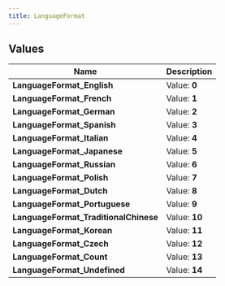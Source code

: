 ```yaml
---
title: LanguageFormat
---
```


## Values
| Name | Description |
| ---- | ----------- |
| **LanguageFormat_English** | Value: **0** |
| **LanguageFormat_French** | Value: **1** |
| **LanguageFormat_German** | Value: **2** |
| **LanguageFormat_Spanish** | Value: **3** |
| **LanguageFormat_Italian** | Value: **4** |
| **LanguageFormat_Japanese** | Value: **5** |
| **LanguageFormat_Russian** | Value: **6** |
| **LanguageFormat_Polish** | Value: **7** |
| **LanguageFormat_Dutch** | Value: **8** |
| **LanguageFormat_Portuguese** | Value: **9** |
| **LanguageFormat_TraditionalChinese** | Value: **10** |
| **LanguageFormat_Korean** | Value: **11** |
| **LanguageFormat_Czech** | Value: **12** |
| **LanguageFormat_Count** | Value: **13** |
| **LanguageFormat_Undefined** | Value: **14** |

